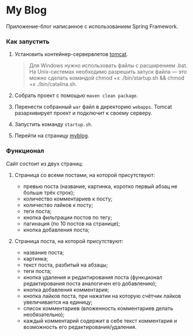 # My Blog

Приложение-блог написанное с использованием Spring Framework.

### Как запустить

1. Установить контейнер-сервервлетов [tomcat](https://tomcat.apache.org/download-10.cgi).
   > Для Windows нужно использовать файлы с расширением .bat. На Unix-системах необходимо разрешить запуск файла — это
   можно сделать командой chmod +x ./bin/startup.sh && chmod +x ./bin/catalina.sh.

2. Собрать проект с помощью `maven clean package`.
3. Перенести собранный `war` файл в директорию `webapps`. Tomcat разархивирует проект и подключит к своему серверу.
4. Запустить команду `startup.sh`.
5. Перейти на страницу [myblog](http://localhost:8080/my-blog/posts).

### Функционал

Сайт состоит из двух страниц:

1. Страница со всеми постами, на которой присутствуют:
    - превью поста (название, картинка, коротко первый абзац не больше трёх строк);
    - количество комментариев к посту;
    - количество лайков к посту;
    - теги поста;
    - кнопка фильтрации постов по тегу;
    - пагинация (по 10 постов на странице);
    - кнопка добавления поста;

2. Страница поста, на которой присутствуют:
    - название поста;
    - картинка;
    - текст поста, разбитый на абзацы;
    - теги поста;
    - кнопка удаления и редактирования поста (функционал редактирования поста аналогичен его добавлению);
    - кнопка добавления комментария;
    - кнопка лайков поста, при нажатии на которую счётчик лайков увеличивается на единицу;
    - список комментариев (вложенность комментариев делать необязательно);
    - каждый комментарий содержит в себе текст комментария и возможность его редактирования/удаления.